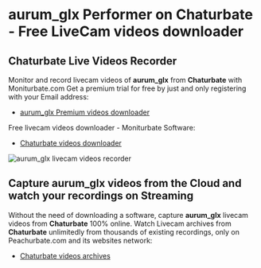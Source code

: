 # aurum_glx Performer on Chaturbate - Free LiveCam videos downloader

## Chaturbate Live Videos Recorder

Monitor and record livecam videos of **aurum_glx** from **Chaturbate** with Moniturbate.com
Get a premium trial for free by just and only registering with your Email address:
* [aurum_glx Premium videos downloader](https://moniturbate.com/request-demo-licence-key.html)

Free livecam videos downloader - Moniturbate Software:
* [Chaturbate videos downloader](https://moniturbate.com/moniturbate-download-software.html)

![aurum_glx livecam videos recorder](https://peachurnet.com/templates/moniturbate-software.png)


## Capture aurum_glx videos from the Cloud and watch your recordings on Streaming

Without the need of downloading a software, capture **aurum_glx** livecam videos from **Chaturbate** 100% online.
Watch Livecam archives from **Chaturbate** unlimitedly from thousands of existing recordings, only on Peachurbate.com and its websites network:
* [Chaturbate videos archives](https://peachurnet.com/)